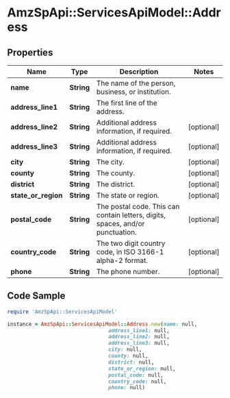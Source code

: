 # AmzSpApi::ServicesApiModel::Address

## Properties

Name | Type | Description | Notes
------------ | ------------- | ------------- | -------------
**name** | **String** | The name of the person, business, or institution. | 
**address_line1** | **String** | The first line of the address. | 
**address_line2** | **String** | Additional address information, if required. | [optional] 
**address_line3** | **String** | Additional address information, if required. | [optional] 
**city** | **String** | The city. | [optional] 
**county** | **String** | The county. | [optional] 
**district** | **String** | The district. | [optional] 
**state_or_region** | **String** | The state or region. | [optional] 
**postal_code** | **String** | The postal code. This can contain letters, digits, spaces, and/or punctuation. | [optional] 
**country_code** | **String** | The two digit country code, in ISO 3166-1 alpha-2 format. | [optional] 
**phone** | **String** | The phone number. | [optional] 

## Code Sample

```ruby
require 'AmzSpApi::ServicesApiModel'

instance = AmzSpApi::ServicesApiModel::Address.new(name: null,
                                 address_line1: null,
                                 address_line2: null,
                                 address_line3: null,
                                 city: null,
                                 county: null,
                                 district: null,
                                 state_or_region: null,
                                 postal_code: null,
                                 country_code: null,
                                 phone: null)
```


